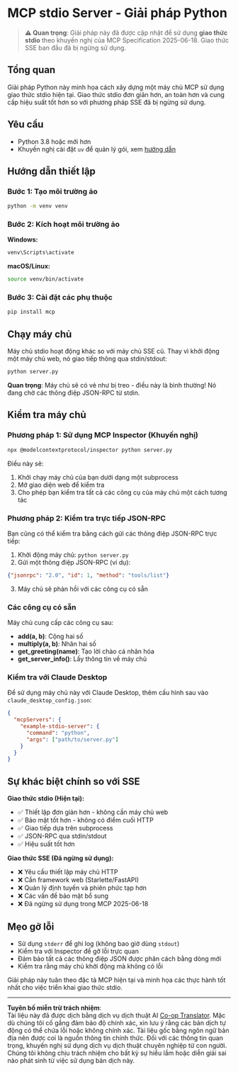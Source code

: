 <!--
CO_OP_TRANSLATOR_METADATA:
{
  "original_hash": "68cd055621b3370948a5a1dff7bedc9a",
  "translation_date": "2025-08-26T20:34:49+00:00",
  "source_file": "03-GettingStarted/05-stdio-server/solution/python/README.md",
  "language_code": "vi"
}
-->
# MCP stdio Server - Giải pháp Python

> **⚠️ Quan trọng**: Giải pháp này đã được cập nhật để sử dụng **giao thức stdio** theo khuyến nghị của MCP Specification 2025-06-18. Giao thức SSE ban đầu đã bị ngừng sử dụng.

## Tổng quan

Giải pháp Python này minh họa cách xây dựng một máy chủ MCP sử dụng giao thức stdio hiện tại. Giao thức stdio đơn giản hơn, an toàn hơn và cung cấp hiệu suất tốt hơn so với phương pháp SSE đã bị ngừng sử dụng.

## Yêu cầu

- Python 3.8 hoặc mới hơn
- Khuyến nghị cài đặt `uv` để quản lý gói, xem [hướng dẫn](https://docs.astral.sh/uv/#highlights)

## Hướng dẫn thiết lập

### Bước 1: Tạo môi trường ảo

```bash
python -m venv venv
```

### Bước 2: Kích hoạt môi trường ảo

**Windows:**
```bash
venv\Scripts\activate
```

**macOS/Linux:**
```bash
source venv/bin/activate
```

### Bước 3: Cài đặt các phụ thuộc

```bash
pip install mcp
```

## Chạy máy chủ

Máy chủ stdio hoạt động khác so với máy chủ SSE cũ. Thay vì khởi động một máy chủ web, nó giao tiếp thông qua stdin/stdout:

```bash
python server.py
```

**Quan trọng**: Máy chủ sẽ có vẻ như bị treo - điều này là bình thường! Nó đang chờ các thông điệp JSON-RPC từ stdin.

## Kiểm tra máy chủ

### Phương pháp 1: Sử dụng MCP Inspector (Khuyến nghị)

```bash
npx @modelcontextprotocol/inspector python server.py
```

Điều này sẽ:
1. Khởi chạy máy chủ của bạn dưới dạng một subprocess
2. Mở giao diện web để kiểm tra
3. Cho phép bạn kiểm tra tất cả các công cụ của máy chủ một cách tương tác

### Phương pháp 2: Kiểm tra trực tiếp JSON-RPC

Bạn cũng có thể kiểm tra bằng cách gửi các thông điệp JSON-RPC trực tiếp:

1. Khởi động máy chủ: `python server.py`
2. Gửi một thông điệp JSON-RPC (ví dụ):

```json
{"jsonrpc": "2.0", "id": 1, "method": "tools/list"}
```

3. Máy chủ sẽ phản hồi với các công cụ có sẵn

### Các công cụ có sẵn

Máy chủ cung cấp các công cụ sau:

- **add(a, b)**: Cộng hai số
- **multiply(a, b)**: Nhân hai số  
- **get_greeting(name)**: Tạo lời chào cá nhân hóa
- **get_server_info()**: Lấy thông tin về máy chủ

### Kiểm tra với Claude Desktop

Để sử dụng máy chủ này với Claude Desktop, thêm cấu hình sau vào `claude_desktop_config.json`:

```json
{
  "mcpServers": {
    "example-stdio-server": {
      "command": "python",
      "args": ["path/to/server.py"]
    }
  }
}
```

## Sự khác biệt chính so với SSE

**Giao thức stdio (Hiện tại):**
- ✅ Thiết lập đơn giản hơn - không cần máy chủ web
- ✅ Bảo mật tốt hơn - không có điểm cuối HTTP
- ✅ Giao tiếp dựa trên subprocess
- ✅ JSON-RPC qua stdin/stdout
- ✅ Hiệu suất tốt hơn

**Giao thức SSE (Đã ngừng sử dụng):**
- ❌ Yêu cầu thiết lập máy chủ HTTP
- ❌ Cần framework web (Starlette/FastAPI)
- ❌ Quản lý định tuyến và phiên phức tạp hơn
- ❌ Các vấn đề bảo mật bổ sung
- ❌ Đã ngừng sử dụng trong MCP 2025-06-18

## Mẹo gỡ lỗi

- Sử dụng `stderr` để ghi log (không bao giờ dùng `stdout`)
- Kiểm tra với Inspector để gỡ lỗi trực quan
- Đảm bảo tất cả các thông điệp JSON được phân cách bằng dòng mới
- Kiểm tra rằng máy chủ khởi động mà không có lỗi

Giải pháp này tuân theo đặc tả MCP hiện tại và minh họa các thực hành tốt nhất cho việc triển khai giao thức stdio.

---

**Tuyên bố miễn trừ trách nhiệm**:  
Tài liệu này đã được dịch bằng dịch vụ dịch thuật AI [Co-op Translator](https://github.com/Azure/co-op-translator). Mặc dù chúng tôi cố gắng đảm bảo độ chính xác, xin lưu ý rằng các bản dịch tự động có thể chứa lỗi hoặc không chính xác. Tài liệu gốc bằng ngôn ngữ bản địa nên được coi là nguồn thông tin chính thức. Đối với các thông tin quan trọng, khuyến nghị sử dụng dịch vụ dịch thuật chuyên nghiệp từ con người. Chúng tôi không chịu trách nhiệm cho bất kỳ sự hiểu lầm hoặc diễn giải sai nào phát sinh từ việc sử dụng bản dịch này.